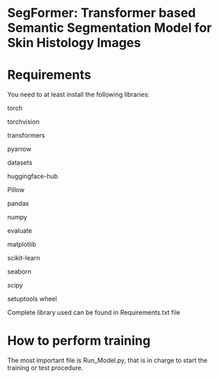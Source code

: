 # SegFormer: Transformer based Semantic Segmentation Model for Skin Histology Images
# Requirements

You need to at least install the following libraries:

torch

torchvision

transformers

pyarrow

datasets 

huggingface-hub

Pillow

pandas

numpy

evaluate

matplotlib

scikit-learn

seaborn

scipy

setuptools wheel

Complete library used can be found in Requirements.txt file

# How to perform training
The most important file is Run_Model.py, that is in charge to start the training or test procedure.
